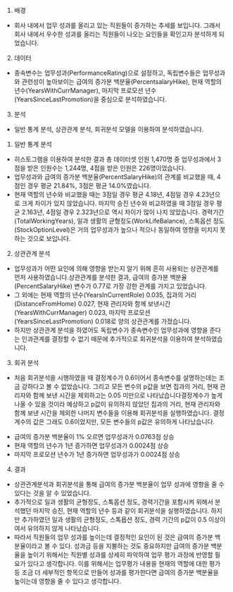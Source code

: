 
1. 배경
*   회사 내에서 업무 성과를 올리고 있는 직원들이 증가하는 추세를 보입니다. 그래서 회사 내에서 우수한 성과를 올리는 직원들이 나오는 요인들을 확인고자 분석하게 되었습니다.

2. 데이터
*  종속변수는 업무성과(PerformanceRating)으로 설정하고, 독립변수들은 업무성과와 관련성이 높아보이는 급여의 증가분 백분율(PercentsalaryHike), 현재 역할의 년수(YearsWithCurrManager), 마지막 프로모션 년수(YearsSinceLastPromotion)을 중심으로 분석하였습니다.

3. 분석
*  일반 통계 분석, 상관관계 분석, 회귀분석 모델을 이용하여 분석하였습니다.

  1)   일반 통계 분석
  *   히스토그램을 이용하여 분석한 결과 총 데이터셋 인원 1,470명 중 업무성과에서 3점을 받은 인원수는 1,244명, 4점을 받은 인원은 226명이었습니다.
  *   업무성과와 급여의 증가분 백분율(PercentSalaryHike)의 관계를 비교했을 때, 4점인 경우 평균 21.84%, 3점은 평균 14.0%였습니다.
  *    현재 역할의 년수와 비교했을 때는 3점일 경우 평균 4.18년, 4점일 경우 4.23년으로 크게 차이가 있지 않았습니다. 마지막 승진 년수와 비교하였을 때 3점일 경우 평균 2.163년, 4점일 경우 2.323년으로 역시 차이가 많이 나지 않았습니다. 경력기간(TotalWorkingYears), 일과 생활의 균형정도(WorkLifeBalance), 스톡옵션 정도(StockOptionLevel)은 거의 업무성과가 높으나 적으나 동일하여 영향을 미치지 못하는 것으로 보입니다.
  
  2)  상관관계 분석
  *  업무성과가 어떤 요인에 의해 영향을 받는지 알기 위해 흔히 사용되는 상관관계를 먼저 사용하였습니다.상관관계를 분석한 결과, 급여의 증가분 백분율(PercentSalaryHike) 변수가 0.77로 가장 강한 관계를 가지고 있었습니다.
  *   그 외에는 현재 역할의 년수(YearsInCurrentRole) 0.035, 집과의 거리(DistanceFromHome) 0.027, 현재 관리자와 함께 보낸시간(YearsWithCurrManager) 0.023, 마지막 프로모션(YearsSinceLastPromotion) 0.018로 양의 상관관계를 가졌습니다.
  *   하지만 상관관계 분석을 하였어도 독립변수가 종속변수인 업무성과에 영향을 준다는 인과관계를 결정할 수 없기 때문에 추가적으로 회귀분석을 이용하여 분석하였습니다.
  
  3) 회귀 분석
  *   처음 회귀분석을 시행하였을 때 결정계수가 0.6이어서 종속변수를 설명하는데는 조금 강하다고 볼 수 없었습니다. 그리고 모든 변수의 p값을 보면 집과의 거리, 현재 관리자와 함께 보낸 시간을 제외하고는 0.05 미만으로 나타났습니다결정계수가 높게 나올 수 있을 것이라 예상하고 p값이 유의하지 않았던 집과의 거리, 현재 관리자와 함께 보낸 시간을 제외한 나머지 변수들을 이용해 회귀분석을 실행하였습니다.
  결정계수의 값은 그래도 0.6이었지만, 모든 변수들의 p값은 유의하게 나타났습니다.
   +   급여의 증가분 백분율이 1% 오르면 업무성과가 0.0763점 상승
   +    현재 역할의 년수가 1년 증가하면 업무성과가 0.0024점 상승
   +   마지막 프로모션 년수가 1년 증가하면 업무성과가 0.0024점 상승

4. 결과
*   상관관계분석과 회귀분석을 통해 급여의 증가분 백분율이 업무 성과에 영향을 줄 수 있다는 것을 알 수 있었습니다.
*   추가적으로 일과 생활의 균형정도, 스톡옵션 정도, 경력기간을 포함시켜 위해서 분석했던 마지막 승진, 현재 역할의 년수 등과 같이 회귀분석을 실행하였습니다. 하지만 추가하였던 일과 생활의 균형정도, 스톡욥션 정도, 경력 기간의 p값이 0.5 이상이여서 유의하지 않게 나타났습니다.
*   따라서 직원들의 업무 성과를 높이는데 결정적인 요인이 된 것은 급여의 증가분 백분율이라고 볼 수 있다. 성과금 등을 지불하는 것도 중요하지만 급여의 증가분 백분율을 높이기 위해서는 직원별 성과를 상세히 파악하여 업무 평가 과정에 반영할 필요가 있다고 생각합니다. 이를 위해서는 업무평가 내용을 현재의 역할에 대한 평가 등 조금 더 세부적인 항목으로 만들어 성과를 평가한다면 급여의 증가분 백분율을 높이는데 영향을 줄 수 있다고 생각합니다.


